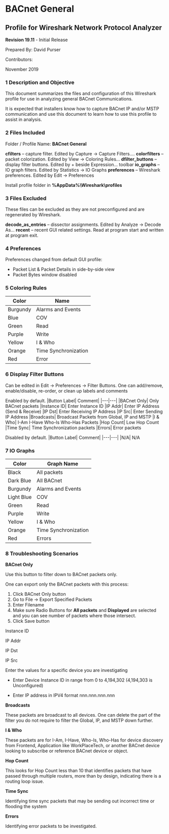 # BACnet General
## Profile for Wireshark Network Protocol Analyzer

**Revision 19.11** - Initial Release

Prepared By: David Purser

Contributors: 

November 2019

### 1	Description and Objective

This document summarizes the files and configuration of this Wireshark profile for use in analyzing general BACnet Communications.

It is expected that installers know how to capture BACnet IP and/or MSTP communication and use this document to learn how to use this profile to assist in analysis.

### 2	Files Included

Folder / Profile Name: **BACnet General**

**cfilters** – capture filter. Edited by Capture -> Capture Filters….
**colorfilters** – packet colorization. Edited by View -> Coloring Rules…
**dfilter_buttons** – display filter buttons. Edited by + beside Expression… toolbar
**io_graphs** – IO graph filters. Edited by Statistics -> IO Graphs
**preferences** – Wireshark preferences. Edited by Edit -> Preferences

Install profile folder in **%AppData%\Wireshark\profiles**

### 3	Files Excluded

These files can be excluded as they are not preconfigured and are regenerated by Wireshark.

**decode_as_entries** – dissector assignments. Edited by Analyze -> Decode As…
**recent** – recent GUI related settings. Read at program start and written at program exit.

### 4	Preferences

Preferences changed from default GUI profile:
* Packet List & Packet Details in side-by-side view
* Packet Bytes window disabled

### 5	Coloring Rules

|Color|	Name|
|---|---|
|Burgundy|	Alarms and Events
|Blue|	COV
|Green|	Read
|Purple|	Write
|Yellow|	I & Who
|Orange|	Time Synchronization
|Red|	Error

### 6	Display Filter Buttons

Can be edited in Edit -> Preferences -> Filter Buttons. One can add/remove, enable/disable, re-order, or clean up labels and comments

Enabled by default.
|Button Label|	Comment|
|---|---|
|BACnet Only|	Only BACnet packets
|Instance ID|	Enter Instance ID
|IP Addr|	Enter IP Address (Send & Receive)
|IP Dst|	Enter Receiving IP Address
|IP Src|	Enter Sending IP Address
|Broadcasts|	Broadcast Packets from Global, IP and MSTP
|I & Who|	I-Am I-Have Who-Is Who-Has Packets
|Hop Count|	Low Hop Count
|Time Sync|	Time Synchronization packets
|Errors|	Error packets

Disabled by default.
|Button Label|	Comment|
|---|---|
|N/A|	N/A

### 7	IO Graphs

|Color|	Graph Name|
|---|---|
|Black|	All packets
|Dark Blue|	All BACnet 
|Burgundy|	Alarms and Events
|Light Blue|	COV
|Green|	Read
|Purple|	Write
|Yellow|	I & Who
|Orange|	Time Synchronization
|Red|	Errors

### 8	Troubleshooting Scenarios

**BACnet Only**

Use this button to filter down to BACnet packets only. 

One can export only the BACnet packets with this process:
1.	Click BACnet Only button
2.	Go to File -> Export Specified Packets
3.	Enter Filename
4.	Make sure Radio Buttons for **All packets** and **Displayed** are selected and you can see number of packets where those intersect.
5.	Click Save button


Instance ID

IP Addr

IP Dst

IP Src

Enter the values for a specific device you are investigating

* Enter Device Instance ID in range from 0 to 4,194,302 (4,194,303 is Unconfigured)

* Enter IP address in IPV4 format nnn.nnn.nnn.nnn

**Broadcasts**

These packets are broadcast to all devices. One can delete the part of the filter you do not require to filter the Global, IP, and MSTP down further.

**I & Who**

These packets are for I-Am, I-Have, Who-Is, Who-Has for device discovery from Frontend, Application like WorkPlaceTech, or another BACnet device looking to subscribe or reference BACnet device or object.

**Hop Count**

This looks for Hop Count less than 10 that identifies packets that have passed through multiple routers, more than by design, indicating there is a routing loop issue.

**Time Sync**

Identifying time sync packets that may be sending out incorrect time or flooding the system

**Errors**

Identifying error packets to be investigated.
